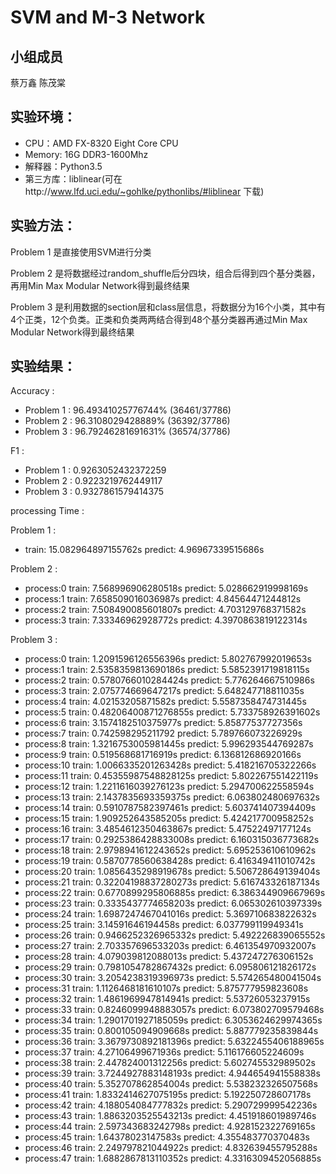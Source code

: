 # SVM and M-3 Network

## 小组成员
蔡万鑫 陈茂棠

## 实验环境：
+ CPU：AMD FX-8320 Eight Core CPU
+ Memory: 16G DDR3-1600Mhz
+ 解释器：Python3.5
+ 第三方库：liblinear(可在http://www.lfd.uci.edu/~gohlke/pythonlibs/#liblinear 下载)

## 实验方法：
Problem 1 是直接使用SVM进行分类

Problem 2 是将数据经过random_shuffle后分四块，组合后得到四个基分类器，再用Min Max Modular Network得到最终结果

Problem 3 是利用数据的section层和class层信息，将数据分为16个小类，其中有4个正类，12个负类。正类和负类两两结合得到48个基分类器再通过Min Max Modular Network得到最终结果

## 实验结果：

Accuracy :

+ Problem 1 : 96.49341025776744% (36461/37786)
+ Problem 2 : 96.3108029428889% (36392/37786)
+ Problem 3 : 96.79246281691631% (36574/37786)

F1 :

+ Problem 1 : 0.9263052432372259
+ Problem 2 : 0.9223219762449117
+ Problem 3 : 0.9327861579414375


processing Time :

Problem 1 :
+ train: 15.082964897155762s predict: 4.96967339515686s

Problem 2 :
+ process:0 train: 7.568996906280518s predict: 5.028662919998169s
+ process:1 train: 7.658509016036987s predict: 4.84564471244812s
+ process:2 train: 7.508490085601807s predict: 4.703129768371582s
+ process:3 train: 7.33346962928772s predict: 4.3970863819122314s

Problem 3 :
+ process:0 train: 1.2091596126556396s predict: 5.802767992019653s
+ process:1 train: 2.5358359813690186s predict: 5.5852391719818115s
+ process:2 train: 0.5780766010284424s predict: 5.776264667510986s
+ process:3 train: 2.075774669647217s predict: 5.648247718811035s
+ process:4 train: 4.02153205871582s predict: 5.5587358474731445s
+ process:5 train: 0.48206400871276855s predict: 5.733758926391602s
+ process:6 train: 3.1574182510375977s predict: 5.85877537727356s
+ process:7 train: 0.742598295211792  predict: 5.789766073226929s
+ process:8 train: 1.3216753005981445s predict: 5.996293544769287s
+ process:9 train: 0.519568681716919s predict: 6.136812686920166s
+ process:10 train: 1.0066335201263428s predict: 5.418216705322266s
+ process:11 train: 0.45355987548828125s predict: 5.802267551422119s
+ process:12 train: 1.2211616039276123s predict: 5.294700622558594s
+ process:13 train: 2.1437835693359375s predict: 6.063802480697632s
+ process:14 train: 0.5910787582397461s predict: 5.603741407394409s
+ process:15 train: 1.909252643585205s predict: 5.424217700958252s
+ process:16 train: 3.4854612350463867s predict: 5.47522497177124s
+ process:17 train: 0.2925386428833008s predict: 6.160315036773682s
+ process:18 train: 2.9798941612243652s predict: 5.695253610610962s
+ process:19 train: 0.5870778560638428s predict: 6.416349411010742s
+ process:20 train: 1.0856435298919678s predict: 5.506728649139404s
+ process:21 train: 0.32204198837280273s predict: 5.616743326187134s
+ process:22 train: 0.6770899295806885s predict: 6.386344909667969s
+ process:23 train: 0.3335437774658203s predict: 6.065302610397339s
+ process:24 train: 1.6987247467041016s predict: 5.369710683822632s
+ process:25 train: 3.14591646194458s predict: 6.037799119949341s
+ process:26 train: 0.9466252326965332s predict: 5.492226839065552s
+ process:27 train: 2.703357696533203s predict: 6.461354970932007s
+ process:28 train: 4.079039812088013s predict: 5.437247276306152s
+ process:29 train: 0.7981054782867432s predict: 6.095806121826172s
+ process:30 train: 3.2054238319396973s predict: 5.574265480041504s
+ process:31 train: 1.1126468181610107s predict: 5.875777959823608s
+ process:32 train: 1.4861969947814941s predict: 5.53726053237915s
+ process:33 train: 0.8246099948883057s predict: 6.073802709579468s
+ process:34 train: 1.2901701927185059s predict: 6.3053624629974365s
+ process:35 train: 0.800105094909668s predict: 5.887779235839844s
+ process:36 train: 3.3679730892181396s predict: 5.6322455406188965s
+ process:37 train: 4.27106499671936s predict: 5.116176605224609s
+ process:38 train: 2.447824001312256s predict: 5.602745532989502s
+ process:39 train: 3.7244927883148193s predict: 4.944654941558838s
+ process:40 train: 5.352707862854004s predict: 5.538232326507568s
+ process:41 train: 1.8332414627075195s predict: 5.192250728607178s
+ process:42 train: 4.188054084777832s predict: 5.290729999542236s
+ process:43 train: 1.8863203525543213s predict: 4.451918601989746s
+ process:44 train: 2.597343683242798s predict: 4.928152322769165s
+ process:45 train: 1.64378023147583s predict: 4.355483770370483s
+ process:46 train: 2.249797821044922s predict: 4.832639455795288s
+ process:47 train: 1.6882867813110352s predict: 4.3316309452056885s
